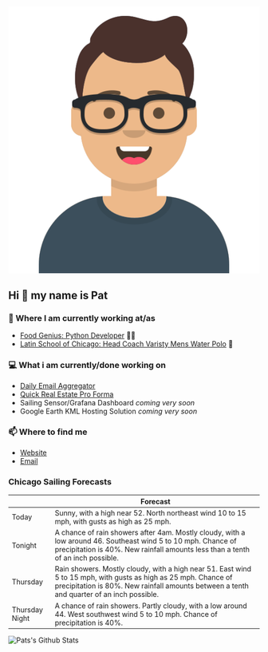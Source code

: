 [![Social banner for p-j-falconer](https://raw.githubusercontent.com/P-J-FALCONER/P-J-FALCONER/master/assets/avataaars.svg)](https://patfalconer.com/)
## Hi :wave: my name is Pat

### 💼 Where I am currently working at/as
- [Food Genius: Python Developer](https://getfoodgenius.com/) 🍔🐍
- [Latin School of Chicago: Head Coach Varisty Mens Water Polo](https://www.latinschool.org/) 🤽


### 💻 What i am currently/done working on
 - [Daily Email Aggregator](https://github.com/P-J-FALCONER/dott_daily_mail)
 - [Quick Real Estate Pro Forma](https://github.com/P-J-FALCONER/henry)
 - Sailing Sensor/Grafana Dashboard *coming very soon*
 - Google Earth KML Hosting Solution *coming very soon*

### 📫 Where to find me
 - [Website](https://patfalconer.com/)
 - [Email](mailto:patrick.j.falconer@gmail.com)


### Chicago Sailing Forecasts
|   | Forecast  |
|---|---|
| Today | Sunny, with a high near 52. North northeast wind 10 to 15 mph, with gusts as high as 25 mph. |
| Tonight | A chance of rain showers after 4am. Mostly cloudy, with a low around 46. Southeast wind 5 to 10 mph. Chance of precipitation is 40%. New rainfall amounts less than a tenth of an inch possible. |
| Thursday | Rain showers. Mostly cloudy, with a high near 51. East wind 5 to 15 mph, with gusts as high as 25 mph. Chance of precipitation is 80%. New rainfall amounts between a tenth and quarter of an inch possible. |
| Thursday Night | A chance of rain showers. Partly cloudy, with a low around 44. West southwest wind 5 to 10 mph. Chance of precipitation is 40%. |

![Pats's Github Stats](https://github-readme-stats.vercel.app/api?username=p-j-falconer&show_icons=true&theme=radical)
